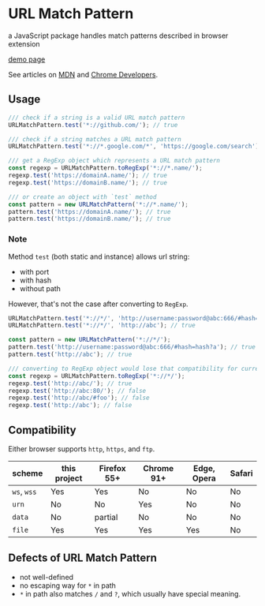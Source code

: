# URL Match Pattern

a JavaScript package handles match patterns described in browser extension

[demo page](https://kong0107.github.io/url-match-pattern/)

See articles on [MDN](https://developer.mozilla.org/en-US/docs/Mozilla/Add-ons/WebExtensions/Match_patterns) and [Chrome Developers](https://developer.chrome.com/docs/extensions/mv3/match_patterns/).


## Usage

```javascript
/// check if a string is a valid URL match pattern
URLMatchPattern.test('*://github.com/'); // true

/// check if a string matches a URL match pattern
URLMatchPattern.test('*://*.google.com/*', 'https://google.com/search'); // true

/// get a RegExp object which represents a URL match pattern
const regexp = URLMatchPattern.toRegExp('*://*.name/');
regexp.test('https://domainA.name/'); // true
regexp.test('https://domainB.name/'); // true

/// or create an object with `test` method
const pattern = new URLMatchPattern('*://*.name/');
pattern.test('https://domainA.name/'); // true
pattern.test('https://domainB.name/'); // true
```


### Note

Method `test` (both static and instance) allows url string:
* with port
* with hash
* without path

However, that's not the case after converting to `RegExp`.

```javascript
URLMatchPattern.test('*://*/', 'http://username:password@abc:666/#hash=hash?a'); // true
URLMatchPattern.test('*://*/', 'http://abc'); // true

const pattern = new URLMatchPattern('*://*/');
pattern.test('http://username:password@abc:666/#hash=hash?a'); // true
pattern.test('http://abc'); // true

/// converting to RegExp object would lose that compatibility for current version
const regexp = URLMatchPattern.toRegExp('*://*/');
regexp.test('http://abc/'); // true
regexp.test('http://abc:80/'); // false
regexp.test('http://abc/#foo'); // false
regexp.test('http://abc'); // false
```


## Compatibility

Either browser supports `http`, `https`, and `ftp`.

scheme          | this project | Firefox 55+ | Chrome 91+ | Edge, Opera | Safari
----------------|--------------|-------------|------------|-------------|------
`ws`, `wss`     | Yes          | Yes         | No         | No          | No
`urn`           | No           | No          | Yes        | No          | No
`data`          | No           | partial     | No         | No          | No
`file`          | Yes          | Yes         | Yes        | Yes         | No


## Defects of URL Match Pattern

* not well-defined
* no escaping way for `*` in path
* `*` in path also matches `/` and `?`, which usually have special meaning.
